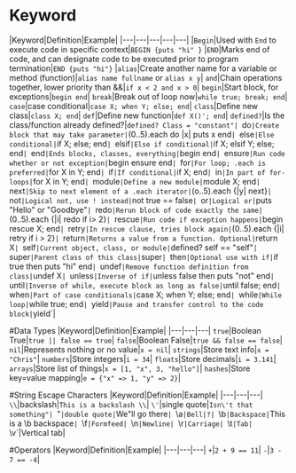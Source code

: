 # Keyword 

|Keyword|Definition|Example|
|---|---|---|---|---|
|`Begin`|Used with `End` to execute code in specific context|`BEGIN {puts "hi" }`
|`END`|Marks end of code, and can designate code to be executed prior to program termination|`END {puts "hi"}`
|`alias`|Create another name for a variable or method (function)|`alias name fullname` or `alias x y`|
`and`|Chain operations together, lower priority than &&|`if x < 2 and x > 0`|
`begin`|Start block, for exceptions|`begin end`|
`break`|Break out of loop now|`while true; break; end`|
`case`|case conditional|`case X; when Y; else; end`|
`class`|Define new class|`class X; end`|
`def`|Define new function|`def X()'; end`|
`defined?`|Is the class/function already defined?|`defined? Class = "constant"|
`do`|Create block that may take parameter|`(0..5).each do |x| puts x end`|
`else`|Else conditional|`if X; else; end`|
`elsif`|Else if conditional|`if X; elsif Y; else; end`|
`end`|Ends blocks, classes, everything|`begin end`|
`ensure`|Run code whether or not exception|`begin ensure end`|
`for`|For loop; .each is preferred|`for X in Y; end`|
`if`|If conditional|`if X; end`|
`in`|In part of for-loops|`for X in Y; end`|
`module`|Define a new module|`module X; end`|
`next`|Skip to next element of a .each iterator|`(o..5).each {|y| next}`|
`not`|Logical not, use ! instead|`not true == false`|
`or`|Logical or|`puts "Hello" or "Goodbye"`|
`redo`|Rerun block of code exactly the same|`(0..5).each {|i| redo if i> 2}`|
`rescue`|Run code if exception happens|`begin rescue X; end`|
`retry`|In rescue clause, tries block again|`(0..5).each {|i| retry if i > 2}`|
`return`|Returns a value from a function. Optional|`return X`|
`self`|Current object, class, or module|`defined? self == "self"`|
`super`|Parent class of this class|`super`|
`then`|Optional use with if|`if true then puts "hi" end`|
`undef`|Remove function definition from class|`undef X`|
`unless`|Inverse of if|`unless false then puts "not" end`|
`until`|Inverse of while, execute block as long as false|`until false; end`|
`when`|Part of case conditionals|`case X; when Y; else; end`|
`while`|While loop|`while true; end`|
`yield`|Pause and transfer control to the code block|`yield`|

#Data Types
|Keyword|Definition|Example|
|---|---|---|
`true`|Boolean True|`true || false == true`|
`false`|Boolean False|`true && false == false`|
`nil`|Represents nothing or no value|`x = nil`|
`strings`|Store text info|`x = "Chris"`|
`numbers`|Store integers|`i = 34`|
`floats`|Store decimals|`i = 3.141`|
`arrays`|Store list of things|`x = [1, "x", 3, "hello"]`|
`hashes`|Store key=value mapping|`e = {"x" => 1, "y" => 2}`|

#String Escape Characters
|Keyword|Definition|Example|
|---|---|---|
`\\`|backslash|`This is a backslash \\`|
`\'`|single quote|`Isn\'t that something"|
`"`|double quote|`We\"ll go there`|
`\a`|Bell|?|
`\b`|Backspace|`This is a \b backspace`|
`\f`|Formfeed|
`\n`|Newline|
`\r`|Carriage|
`\t`|Tab|
`\v`|Vertical tab|

#Operators
|Keyword|Definition|Example|
|---|---|---|
`+`|`2 + 9 == 11`|
`-`|`3 - 7 == -4`|


